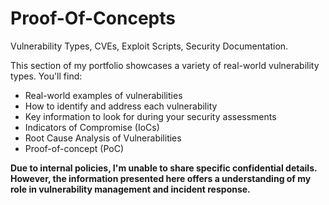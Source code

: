 # Proof-Of-Concepts
Vulnerability Types, CVEs, Exploit Scripts, Security Documentation.

This section of my portfolio showcases a variety of real-world vulnerability types. You'll find:

 - Real-world examples of vulnerabilities
- How to identify and address each vulnerability
- Key information to look for during your security assessments
- Indicators of Compromise (IoCs)
- Root Cause Analysis of Vulnerabilities
- Proof-of-concept (PoC)
  
**Due to internal policies, I'm unable to share specific confidential details. However, the information presented here offers a  understanding of my role in vulnerability management and incident response.**
